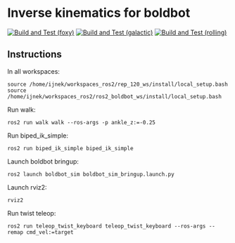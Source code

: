 # Inverse kinematics for boldbot

[![Build and Test (foxy)](../../actions/workflows/build_and_test_foxy.yaml/badge.svg)](../../actions/workflows/build_and_test_foxy.yaml)
[![Build and Test (galactic)](../../actions/workflows/build_and_test_galactic.yaml/badge.svg)](../../actions/workflows/build_and_test_galactic.yaml)
[![Build and Test (rolling)](../../actions/workflows/build_and_test_rolling.yaml/badge.svg)](../../actions/workflows/build_and_test_rolling.yaml)

## Instructions

In all workspaces:
```
source /home/ijnek/workspaces_ros2/rep_120_ws/install/local_setup.bash
source /home/ijnek/workspaces_ros2/ros2_boldbot_ws/install/local_setup.bash
```

Run walk:
```
ros2 run walk walk --ros-args -p ankle_z:=-0.25
```

Run biped_ik_simple:
```
ros2 run biped_ik_simple biped_ik_simple
```

Launch boldbot bringup:
```
ros2 launch boldbot_sim boldbot_sim_bringup.launch.py
```

Launch rviz2:
```
rviz2
```

Run twist teleop:
```
ros2 run teleop_twist_keyboard teleop_twist_keyboard --ros-args --remap cmd_vel:=target
```
